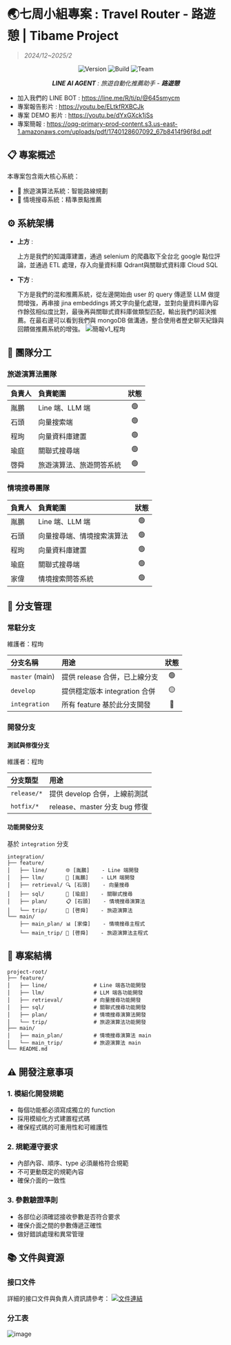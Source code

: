 # 🌏七周小組專案 : Travel Router - 路遊憩 | Tibame Project
>*2024/12~2025/2*
<div align="center">

![Version](https://img.shields.io/badge/version-3.2.0-blue)
![Build](https://img.shields.io/badge/build-passing-brightgreen)
![Team](https://img.shields.io/badge/team-Tibame-orange)

***LINE AI AGENT** : 旅遊自動化推薦助手 - **路遊憩***
</div>

- 加入我們的 LINE BOT : https://line.me/R/ti/p/@645smycm
- 專案報告影片 : https://youtu.be/ELtkfRXBCJk
- 專案 DEMO 影片 : https://youtu.be/dYxGXck1jSs
- 專案簡報 : https://oqg-primary-prod-content.s3.us-east-1.amazonaws.com/uploads/pdf/1740128607092_67b8414f96f8d.pdf

## 📋 專案概述

本專案包含兩大核心系統：
- 🚗 旅遊演算法系統：智能路線規劃
- 🎯 情境搜尋系統：精準景點推薦

## ⚙️ 系統架構
- **上方** :

  上方是我們的知識庫建置，通過 selenium 的爬蟲取下全台北 google 點位評論，並通過 ETL 處理，存入向量資料庫 Qdrant與關聯式資料庫 Cloud SQL
- **下方** :

  下方是我們的混和推薦系統，從左邊開始由 user 的 query 傳遞至 LLM 做提問增強，再串接 jina embeddings 將文字向量化處理，並對向量資料庫內容作餘弦相似度比對，最後再與關聯式資料庫做類型匹配，輸出我們的超決推薦。在最右邊可以看到我們與 mongoDB 做溝通，整合使用者歷史聊天紀錄與回饋做推薦系統的增強。
![簡報v1_程珣](https://github.com/user-attachments/assets/0a219b4a-d833-41b3-9657-db8f276bbaa8)

## 👥 團隊分工

### 旅遊演算法團隊

| 負責人 | 負責範圍 | 狀態 |
|:---|:---|:---:|
| 胤鵬 | Line 端、LLM 端 | 🟢 |
| 石頭 | 向量搜索端 | 🟢 |
| 程珣 | 向量資料庫建置 | 🟢 |
| 瑜庭 | 關聯式搜尋端 | 🟢 |
| 啓舜 | 旅遊演算法、旅遊問答系統 | 🟢 |

### 情境搜尋團隊

| 負責人 | 負責範圍 | 狀態 |
|:---|:---|:---:|
| 胤鵬 | Line 端、LLM 端 | 🟢 |
| 石頭 | 向量搜尋端、情境搜索演算法 | 🟢 |
| 程珣 | 向量資料庫建置 | 🟢 |
| 瑜庭 | 關聯式搜尋端 | 🟢 |
| 家偉 | 情境搜索問答系統 | 🟢 |

## 🌳 分支管理

### 常駐分支
維護者：程珣

| 分支名稱 | 用途 | 狀態 |
|:---|:---|:---:|
| `master` (main) | 提供 release 合併，已上線分支 | 🟢 |
| `develop` | 提供穩定版本 integration 合併 | 🟡 |
| `integration` | 所有 feature 基於此分支開發 | 🔵 |

### 開發分支

#### 測試與修復分支
維護者：程珣

| 分支類型 | 用途 |
|:---|:---|
| `release/*` | 提供 develop 合併，上線前測試 |
| `hotfix/*` | release、master 分支 bug 修復 |

#### 功能開發分支
基於 `integration` 分支

```
integration/
├── feature/
│   ├── line/      🌐 [胤鵬]    - Line 端開發
│   ├── llm/       🤖 [胤鵬]    - LLM 端開發
│   ├── retrieval/ 🔍 [石頭]    - 向量搜尋
│   ├── sql/       💾 [瑜庭]    - 關聯式搜尋
│   ├── plan/      📋 [石頭]    - 情境搜尋演算法
│   └── trip/      🚗 [啓舜]    - 旅遊演算法
└── main/
    ├── main_plan/ 📊 [家偉]    - 情境搜尋主程式
    └── main_trip/ 🎯 [啓舜]    - 旅遊演算法主程式
```

## 📁 專案結構

```
project-root/
├── feature/
│   ├── line/               # Line 端各功能開發
│   ├── llm/                # LLM 端各功能開發
│   ├── retrieval/          # 向量搜尋功能開發
│   ├── sql/                # 關聯式搜尋功能開發
│   ├── plan/               # 情境搜尋演算法開發
│   └── trip/               # 旅遊演算法功能開發
├── main/
│   ├── main_plan/          # 情境搜尋演算法 main
│   └── main_trip/          # 旅遊演算法 main
└── README.md
```

## ⚠️ 開發注意事項

### 1. 模組化開發規範
- 每個功能都必須寫成獨立的 function
- 採用模組化方式建置程式碼
- 確保程式碼的可重用性和可維護性

### 2. 規範遵守要求
- 內部內容、順序、type 必須嚴格符合規範
- 不可更動既定的規範內容
- 確保介面的一致性

### 3. 參數驗證準則
- 各部位必須確認接收參數是否符合要求
- 確保介面之間的參數傳遞正確性
- 做好錯誤處理和異常管理

## 📚 文件與資源

### 接口文件
詳細的接口文件與負責人資訊請參考：
[![文件連結](https://img.shields.io/badge/📄_接口文件-點擊查看-blue)](https://docs.google.com/presentation/d/18xqwSCuFtxsEjBkQ4jkxNkvXWN2dcOt_0aOsSer9k_g/edit#slide=id.g32640ae6244_1_32)

### 分工表
![image](https://github.com/user-attachments/assets/5433077c-659a-463d-b9f5-8a80c6d8aa41)

